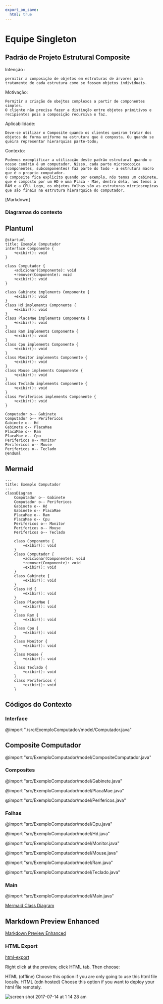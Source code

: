 ```yaml
---
export_on_save:
  html: true
---
```


# Equipe Singleton

## Padrão de Projeto Estrutural Composite 
Intenção :

    permitir a composição de objetos em estruturas de árvores para tratamento de cada estrutura como se fossem objetos individuais.

Motivação:

    Permitir a criação de obejtos complexos a partir de componentes simples. 
    O cliente não precisa fazer a distinção entre objetos primitivos e recipientes pois a composição recursiva o faz.

Aplicabilidade:

    Deve-se utilizar o Composite quando os clientes queiram tratar dos objetos de forma uniforme na estrutura que é composta. Ou quando se queira representar hierarquias parte-todo;

Contexto:

    Podemos exemplificar a utilização deste padrão estrutural quando o nosso cenário é um computador. Nisso, cada parte microscopica (componentes, subcomponentes) faz parte do todo - a estrutura macro que é o proprio computador. 
    O composite fica explicito quando por exemplo, nós temos um cabinete, que é composto por um HD e uma Placa - Mãe, dentro dela, nos temos a RAM e a CPU. Logo, os objetos folhas são as estruturas micrioscopicas que são finais na estrutura hierarquica do computador.

[Markdown]

### Diagramas do contexto 
## Plantuml

```plantuml {align="center"}
@startuml
title: Exemplo Computador
interface Componente {
    +exibir(): void
}

class Computador {
    +adicionar(Componente): void
    +remover(Componente): void
    +exibir(): void
}

class Gabinete implements Componente {
    +exibir(): void
}
class Hd implements Componente {
    +exibir(): void
}
class PlacaMae implements Componente {
    +exibir(): void
}
class Ram implements Componente {
    +exibir(): void
}
class Cpu implements Componente {
    +exibir(): void
}
class Monitor implements Componente {
    +exibir(): void
}
class Mouse implements Componente {
    +exibir(): void
}
class Teclado implements Componente {
    +exibir(): void
}
class Perifericos implements Componente {
    +exibir(): void
}

Computador o-- Gabinete
Computador o-- Perifericos
Gabinete o-- Hd
Gabinete o-- PlacaMae
PlacaMae o-- Ram
PlacaMae o-- Cpu
Perifericos o-- Monitor
Perifericos o-- Mouse
Perifericos o-- Teclado
@enduml
```

## Mermaid

```mermaid {align="center"}
---
title: Exemplo Computador
---
classDiagram
    Computador o-- Gabinete
    Computador o-- Perifericos
    Gabinete o-- Hd
    Gabinete o-- PlacaMae
    PlacaMae o-- Ram
    PlacaMae o-- Cpu
    Perifericos o-- Monitor
    Perifericos o-- Mouse
    Perifericos o-- Teclado

    class Componente {
        +exibir(): void
    }
    class Computador {
        +adicionar(Componente): void
        +remover(Componente): void
        +exibir(): void
    }
    class Gabinete {
        +exibir(): void
    }
    class Hd {
        +exibir(): void
    }
    class PlacaMae {
        +exibir(): void
    }
    class Ram {
        +exibir(): void
    }
    class Cpu {
        +exibir(): void
    }
    class Monitor {
        +exibir(): void
    }
    class Mouse {
        +exibir(): void
    }
    class Teclado {
        +exibir(): void
    }
    class Perifericos {
        +exibir(): void
    }
```

## Códigos do Contexto

### Interface

@import "./src/ExemploComputador/model/Computador.java"

## Composite Computador

@import "src/ExemploComputador/model/CompositeComputador.java"

### Composites

@import "src/ExemploComputador/model/Gabinete.java"

@import "src/ExemploComputador/model/PlacaMae.java"

@import "src/ExemploComputador/model/Perifericos.java"

### Folhas 

@import "src/ExemploComputador/model/Cpu.java"

@import "src/ExemploComputador/model/Hd.java"

@import "src/ExemploComputador/model/Monitor.java"

@import "src/ExemploComputador/model/Mouse.java"

@import "src/ExemploComputador/model/Ram.java"

@import "src/ExemploComputador/model/Teclado.java"

### Main


@import "src/ExemploComputador/model/Main.java"


[Mermaid Class Diagram](https://mermaid.js.org/syntax/classDiagram.html)


## Markdown Preview Enhanced

[Markdown Preview Enhanced](https://shd101wyy.github.io/markdown-preview-enhanced/#/)




### HTML Export

[html-export](https://shd101wyy.github.io/markdown-preview-enhanced/#/html?id=html-export)


Right click at the preview, click HTML tab.
Then choose:

HTML (offline) Choose this option if you are only going to use this html file locally.
HTML (cdn hosted) Choose this option if you want to deploy your html file remotely.

![screen shot 2017-07-14 at 1 14 28 am](https://user-images.githubusercontent.com/1908863/28200455-d5a12d60-6831-11e7-8572-91d3845ce8cf.png)